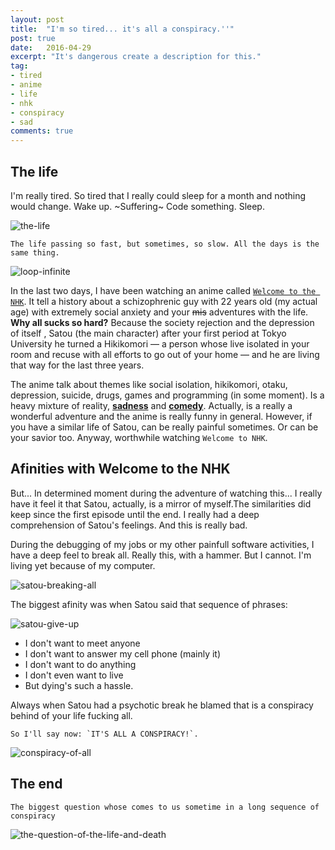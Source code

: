 ```yaml
---
layout: post
title:  "I'm so tired... it's all a conspiracy.''"
post: true
date:   2016-04-29
excerpt: "It's dangerous create a description for this."
tag:
- tired
- anime
- life
- nhk
- conspiracy
- sad
comments: true
---
```



## The life

I'm really tired. So tired that I really could sleep for a month and nothing would change. Wake up. ~Suffering~ Code something. Sleep.

![the-life](http://www.animeclick.it/images/serie/WelcometotheNHK/WelcometotheNHK22.jpg)

    The life passing so fast, but sometimes, so slow. All the days is the same thing.

![loop-infinite](http://45.media.tumblr.com/d5a7e8ff619286fd89ab267cd198dc00/tumblr_o6bin5NXAw1rlw4yco1_500.gif)

In the last two days, I have been watching an anime called [`Welcome to the NHK`](http://myanimelist.net/anime/1210/NHK_ni_Youkoso). It tell a history about a schizophrenic guy with 22 years old (my actual age) with extremely social anxiety and your ~~mis~~ adventures with the life. **Why all sucks so hard?** Because the society rejection and the depression of itself , Satou (the main character) after your first period at Tokyo University he turned a Hikikomori  — a person whose live isolated in your room and recuse with all efforts to go out of your home — and he are living that way for the last three years.

The anime talk about themes like social isolation, hikikomori, otaku, depression, suicide, drugs, games and programming (in some moment). Is a heavy mixture of reality, [**sadness**](https://www.youtube.com/watch?v=_Ei2izPLpHc) and [**comedy**](https://www.youtube.com/watch?v=bkz6504BKng). Actually, is a really a wonderful adventure and the anime is really funny in general. However, if you have a similar life of Satou, can be really painful sometimes. Or can be your savior too. Anyway, worthwhile watching `Welcome to NHK`.

## Afinities with Welcome to the NHK

But... In determined moment during the adventure of watching this... I really have it feel it that Satou, actually, is a mirror of myself.The similarities did keep since the first episode until the end. I really had a deep comprehension of Satou's feelings. And this is really bad.

During the debugging of my jobs or my other painfull software activities, I have a deep feel to break all. Really this, with a hammer. But I cannot.
I'm living yet because of my computer.

![satou-breaking-all](http://stream1.gifsoup.com/view4/3641092/welcome-to-the-nhk-o.gif)


The biggest afinity was when Satou said that sequence of phrases:

![satou-give-up](https://45.media.tumblr.com/180dc2dca4e93d28880b9d587a67f2c6/tumblr_n9x20t5NPP1skducxo1_500.gif)

- I don't want to meet anyone
- I don't want to answer my cell phone (mainly it)
- I don't want to do anything
- I don't even want to live
- But dying's such a hassle.

Always when Satou had a psychotic break he blamed that is a conspiracy behind of your life fucking all.


    So I'll say now: `IT'S ALL A CONSPIRACY!`.

![conspiracy-of-all](https://33.media.tumblr.com/a70bf766b25520b79b017065b08e8a0b/tumblr_nvzttiFzDK1sgq8s0o1_500.gif)


## The end


    The biggest question whose comes to us sometime in a long sequence of conspiracy

![the-question-of-the-life-and-death](http://medias.gifboom.com/medias/t_b3cbceb06b9c01328ba0723c91561e03.jpg)